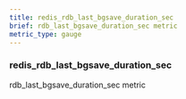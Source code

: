 ```yaml
---
title: redis_rdb_last_bgsave_duration_sec
brief: rdb_last_bgsave_duration_sec metric
metric_type: gauge
---
```

### redis_rdb_last_bgsave_duration_sec

rdb_last_bgsave_duration_sec metric